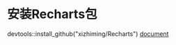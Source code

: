 # 安装Recharts包
devtools::install_github("xizhiming/Recharts")
[document](https://xizhiming.github.io/2016/11/30/%E6%95%B0%E6%8D%AE%E5%8F%AF%E8%A7%86%E5%8C%96-R%E4%B8%8EEcharts/)

